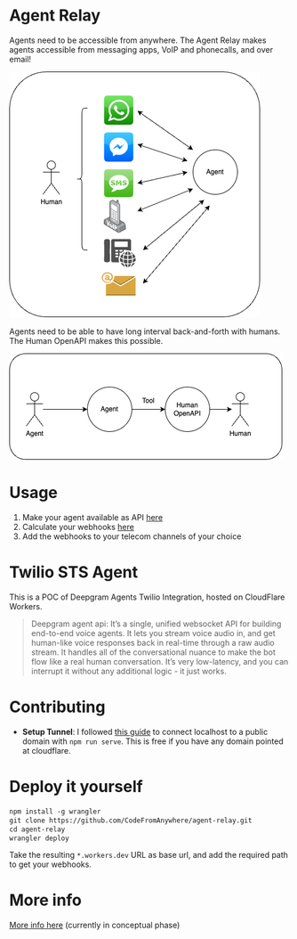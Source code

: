 # Agent Relay

Agents need to be accessible from anywhere. The Agent Relay makes agents accessible from messaging apps, VoIP and phonecalls, and over email!

![](agent-relay.drawio.png)

Agents need to be able to have long interval back-and-forth with humans. The Human OpenAPI makes this possible.

![](human-openapi.drawio.png)

# Usage

1. Make your agent available as API [here](https://agent.actionschema.com)
2. Calculate your webhooks [here](https://agent-relay.actionschema.workers.dev)
3. Add the webhooks to your telecom channels of your choice

# Twilio STS Agent

This is a POC of Deepgram Agents Twilio Integration, hosted on CloudFlare Workers.

> Deepgram agent api: It’s a single, unified websocket API for building end-to-end voice agents. It lets you stream voice audio in, and get human-like voice responses back in real-time through a raw audio stream. It handles all of the conversational nuance to make the bot flow like a real human conversation. It’s very low-latency, and you can interrupt it without any additional logic - it just works.

# Contributing

- **Setup Tunnel**: I followed [this guide](https://developers.cloudflare.com/cloudflare-one/connections/connect-networks/get-started/create-local-tunnel/) to connect localhost to a public domain with `npm run serve`. This is free if you have any domain pointed at cloudflare.

# Deploy it yourself

```
npm install -g wrangler
git clone https://github.com/CodeFromAnywhere/agent-relay.git
cd agent-relay
wrangler deploy
```

Take the resulting `*.workers.dev` URL as base url, and add the required path to get your webhooks.

# More info

[More info here](more-info.md) (currently in conceptual phase)
